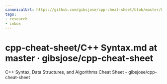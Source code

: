 ```yaml
---
canonicalUrl: https://github.com/gibsjose/cpp-cheat-sheet/blob/master/C%2B%2B%20Syntax.md
tags:
- research
- inbox
---
```


# cpp-cheat-sheet/C++ Syntax.md at master · gibsjose/cpp-cheat-sheet

C++ Syntax, Data Structures, and Algorithms Cheat Sheet - gibsjose/cpp-cheat-sheet